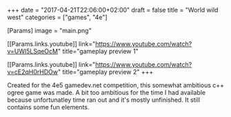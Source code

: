 +++
date = "2017-04-21T22:06:00+02:00"
draft = false
title = "World wild west"
categories = ["games", "4e"]

[Params]
image = "main.png"

[[Params.links.youtube]]
link="https://www.youtube.com/watch?v=UWl5LSqeOcM"
title="gameplay preview 1"

[[Params.links.youtube]]
link="https://www.youtube.com/watch?v=cE2qH0rHDOw"
title="gameplay preview 2"
+++

Created for the 4e5 gamedev.net competition, this somewhat ambitious c++ ogree game was made. A bit too ambitious for the time I had available because unfortunatley time ran out and it's mostly unfinished. It still contains some fun elements.
